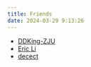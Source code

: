 ```yaml
---
title: Friends
date: 2024-03-29 9:13:26
---
```


- [DDKing-ZJU](https://ddking-zju.github.io/freeDomDive/)
- [Eric Li](https://www.ericli.vip)
- [decect](https://detect.wiki/)